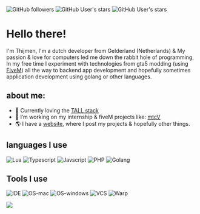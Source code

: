 ![GitHub followers](https://img.shields.io/github/followers/nietthijmen)
![GitHub User's stars](https://img.shields.io/github/stars/morethancodenl?label=MTC%20stars)
![GitHub User's stars](https://img.shields.io/github/stars/nietthijmen?label=My%20stars)

# Hello there! 
I'm Thijmen, I'm a dutch developer from Gelderland (Netherlands) & My passion & love for computers led me down the rabbit hole of programming,
In my free time I experiment with technologies from gta5 modding (using [FiveM](https://fivem.net/)) all the way to backend app development and hopefully sometimes application development using golang or other languages.


## about me:
- 🌱 Currently loving the [TALL stack](https://tallstack.dev/)
- 🔭 I’m working on my internship & fiveM projects like: [mtcV](https://github.com/morethancodenl)
- 🌎 I have a [website](https://www.rierink.dev), where I post my projects & hopefully other things.

## languages I use
![Lua](https://img.shields.io/badge/language-lua-flat?logo=lua)
![Typescript](https://img.shields.io/badge/language-typescript-flat?logo=typescript)
![Javscript](https://img.shields.io/badge/language-javascript-flat?logo=javascript)
![PHP](https://img.shields.io/badge/language-PHP-flat?logo=php)
![Golang](https://img.shields.io/badge/language-GO-flat?logo=go)



## Tools I use
![IDE](https://img.shields.io/badge/IDE-jetbrains-flat?logo=jetbrains)
![OS-mac](https://img.shields.io/badge/OS-macos-flat?logo=apple)
![OS-windows](https://img.shields.io/badge/OS-windows-flat?logo=microsoft)
![VCS](https://img.shields.io/badge/VSC-git-flat?logo=github)
![Warp](https://img.shields.io/badge/Terminal-warp-flat?logo=warp)

<a href="https://www.buymeacoffee.com/nietthijmen"><img src="https://img.buymeacoffee.com/button-api/?text=Support me&emoji=❤️&slug=nietthijmen&button_colour=FFDD00&font_colour=000000&font_family=Inter&outline_colour=000000&coffee_colour=ffffff" /></a>
